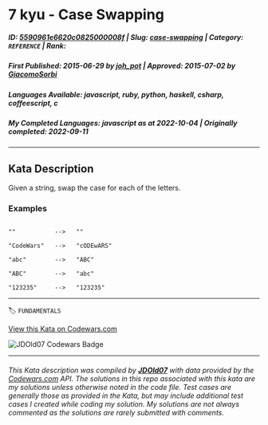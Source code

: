 # 7 kyu - Case Swapping

##### **ID**: [5590961e6620c0825000008f](https://www.codewars.com/kata/5590961e6620c0825000008f) | **Slug**: [case-swapping](https://www.codewars.com/kata/5590961e6620c0825000008f) | **Category**: `REFERENCE` | **Rank**: <span style="color:white">7 kyu</span>

##### **First Published**: 2015-06-29 ***by*** [joh_pot](https://www.codewars.com/users/joh_pot) | **Approved**: 2015-07-02 ***by*** [GiacomoSorbi](https://www.codewars.com/users/GiacomoSorbi)

##### **Languages Available**: javascript, ruby, python, haskell, csharp, coffeescript, c

##### **My Completed Languages**: javascript ***as at*** 2022-10-04 | **Originally completed**: 2022-09-11

---

## Kata Description


Given a string, swap the case for each of the letters.





### Examples



```

""           -->   ""

"CodeWars"   -->   "cODEwARS"

"abc"        -->   "ABC"

"ABC"        -->   "abc"

"123235"     -->   "123235"

```

---


🏷 `FUNDAMENTALS`


[View this Kata on Codewars.com](https://www.codewars.com/kata/5590961e6620c0825000008f)

![](https://www.codewars.com/users/jdold07/badges/large "JDOld07 Codewars Badge")

---

###### *This Kata description was compiled by [**JDOld07**](https://tpstech.dev) with data provided by the [Codewars.com](https://www.codewars.com) API.  The solutions in this repo associated with this kata are my solutions unless otherwise noted in the code file.  Test cases are generally those as provided in the Kata, but may include additional test cases I created while coding my solution.  My solutions are not always commented as the solutions are rarely submitted with comments.*
